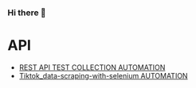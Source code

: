 ### Hi there 👋

# API
*  <a href='https://github.com/jahangiralam-qa/postmanapitestcollection'>REST API TEST COLLECTION AUTOMATION</a>
* <a href='https://github.com/jahangiralam-qa/Tiktok_data-scraping-with-selenium-Webdriver'>Tiktok_data-scraping-with-selenium AUTOMATION</a>
<!--
**jahangiralam-qa/jahangiralam-qa** is a ✨ _special_ ✨ repository because its `README.md` (this file) appears on your GitHub profile.

Here are some ideas to get you started:

- 🔭 I’m currently working on ...
- 🌱 I’m currently learning ...
- 👯 I’m looking to collaborate on ...
- 🤔 I’m looking for help with ...
- 💬 Ask me about ...
- 📫 How to reach me: ...
- 😄 Pronouns: ...
- ⚡ Fun fact: ...
-->

